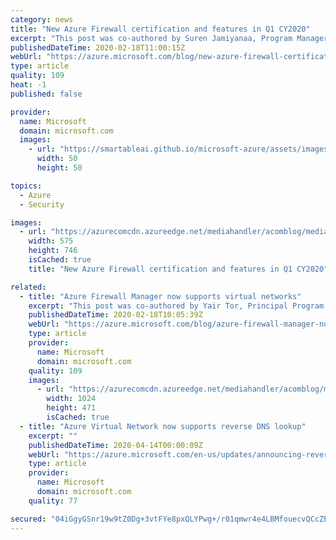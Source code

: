 ```yaml
---
category: news
title: "New Azure Firewall certification and features in Q1 CY2020"
excerpt: "This post was co-authored by Suren Jamiyanaa, Program Manager, Azure Networking\r\n\r\nWe continue to be amazed by the adoption, interest, positive feedback, and the breadth of use cases customers are finding for our service. Today, we are excited to share several new Azure Firewall capabilities based on"
publishedDateTime: 2020-02-18T11:00:15Z
webUrl: "https://azure.microsoft.com/blog/new-azure-firewall-certification-and-features-in-q1-cy2020/"
type: article
quality: 109
heat: -1
published: false

provider:
  name: Microsoft
  domain: microsoft.com
  images:
    - url: "https://smartableai.github.io/microsoft-azure/assets/images/organizations/microsoft.com-50x50.jpg"
      width: 50
      height: 50

topics:
  - Azure
  - Security

images:
  - url: "https://azurecomcdn.azureedge.net/mediahandler/acomblog/media/Default/blog/df728987-e4aa-4082-9467-cc35731bd2be.png"
    width: 575
    height: 746
    isCached: true
    title: "New Azure Firewall certification and features in Q1 CY2020"

related:
  - title: "Azure Firewall Manager now supports virtual networks"
    excerpt: "This post was co-authored by Yair Tor, Principal Program Manager, Azure Networking.\r\n\r\nLast November we introduced Microsoft Azure Firewall Manager preview for Azure Firewall policy and route management in secured virtual hubs. This also included integration with key Security as a Service partners, Zscaler,"
    publishedDateTime: 2020-02-18T10:05:39Z
    webUrl: "https://azure.microsoft.com/blog/azure-firewall-manager-now-supports-virtual-networks/"
    type: article
    provider:
      name: Microsoft
      domain: microsoft.com
    quality: 109
    images:
      - url: "https://azurecomcdn.azureedge.net/mediahandler/acomblog/media/Default/blog/35eac5bb-b137-49ca-b783-a4321ac7ffbf.jpg"
        width: 1024
        height: 471
        isCached: true
  - title: "Azure Virtual Network now supports reverse DNS lookup"
    excerpt: ""
    publishedDateTime: 2020-04-14T00:00:09Z
    webUrl: "https://azure.microsoft.com/en-us/updates/announcing-reverse-dns-support-in-azure-virtual-networks/"
    type: article
    provider:
      name: Microsoft
      domain: microsoft.com
    quality: 77

secured: "04iGgyGSnr19w9tZ0Dg+3vtFYe8pxQLYPwg+/r01qmwr4e4LBMfouecvQCcZECKlapHwjdgi8/kxiEnFs3HMbvsdZ6h7E4Ga0snqB6a09cWCa0eRtziDFz8l0d5MwRtdSRneg3RAF4fL2nB3f/ljoDKzPOOidOIN1XFfhJFtLa03PhV/dXYwRvCXbPG7z+7o8ukIWCr/nH9gDKE8UZ4Geai3wqb2UOji0zw8pq105eevIHRg2w2zx25EyoWXrnTmlZA0zpTNnbruhCq+I5dtriMXuX4bIKqQHvrmAbQx7jK4Fz7OmzrsiiimuwxJ6/M19GQy1m6r0IwX6VF8Sf/Nng==;TuHO/mOz1HD5AtGolAO8cg=="
---
```


